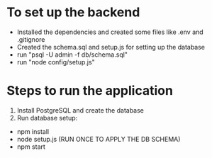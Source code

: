 # To set up the backend

- Installed the dependencies and created some files like .env and .gitignore
- Created the schema.sql and setup.js for setting up the database
- run "psql -U admin -f db/schema.sql"
- run "node config/setup.js"

# Steps to run the application

1. Install PostgreSQL and create the database
2. Run database setup:

- npm install
- node setup.js (RUN ONCE TO APPLY THE DB SCHEMA)
- npm start
